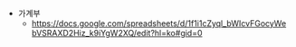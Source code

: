 - 가계부
	- https://docs.google.com/spreadsheets/d/1f1i1cZyql_bWIcvFGocyWebVSRAXD2Hiz_k9iYgW2XQ/edit?hl=ko#gid=0